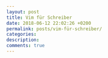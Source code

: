 ```yaml
--- 
layout: post 
title: Vim für Schreiber 
date: 2018-06-12 22:02:26 +0200 
permalink: posts/vim-für-schreiber/ 
categories: 
description: 
comments: true 
---
```

